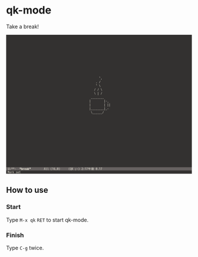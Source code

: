 # qk-mode

Take a break!

![screenshot.png](screenshot.png)

## How to use

### Start

Type `M-x qk` `RET` to start qk-mode.

### Finish

Type `C-g` twice.
